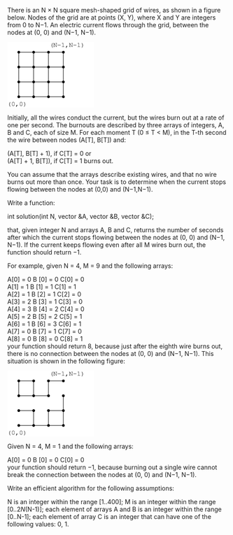 There is an N × N square mesh-shaped grid of wires, as shown in a figure below. Nodes of the grid are at points (X, Y), where X and Y are integers from 0 to N−1. An electric current flows through the grid, between the nodes at (0, 0) and (N−1, N−1).

<img src="demo1.png" align="center" />

Initially, all the wires conduct the current, but the wires burn out at a rate of one per second. The burnouts are described by three arrays of integers, A, B and C, each of size M. For each moment T (0 ≤ T < M), in the T-th second the wire between nodes (A[T], B[T]) and:

(A[T], B[T] + 1), if C[T] = 0 or  
(A[T] + 1, B[T]), if C[T] = 1 burns out. 

You can assume that the arrays describe existing wires, and that no wire burns out more than once. Your task is to determine when the current stops flowing between the nodes at (0,0) and (N−1,N−1).

Write a function:

int solution(int N, vector<int> &A, vector<int> &B, vector<int> &C);

that, given integer N and arrays A, B and C, returns the number of seconds after which the current stops flowing between the nodes at (0, 0) and (N−1, N−1). If the current keeps flowing even after all M wires burn out, the function should return −1.

For example, given N = 4, M = 9 and the following arrays:

  A[0] = 0    B [0] = 0    C[0] = 0  
  A[1] = 1    B [1] = 1    C[1] = 1  
  A[2] = 1    B [2] = 1    C[2] = 0   
  A[3] = 2    B [3] = 1    C[3] = 0  
  A[4] = 3    B [4] = 2    C[4] = 0   
  A[5] = 2    B [5] = 2    C[5] = 1   
  A[6] = 1    B [6] = 3    C[6] = 1    
  A[7] = 0    B [7] = 1    C[7] = 0  
  A[8] = 0    B [8] = 0    C[8] = 1  
your function should return 8, because just after the eighth wire burns out, there is no connection between the nodes at (0, 0) and (N−1, N−1). This situation is shown in the following figure:

<img src="demo2.png" align="center" />

Given N = 4, M = 1 and the following arrays:

  A[0] = 0    B [0] = 0    C[0] = 0  
your function should return −1, because burning out a single wire cannot break the connection between the nodes at (0, 0) and (N−1, N−1).

Write an efficient algorithm for the following assumptions:

N is an integer within the range [1..400];
M is an integer within the range [0..2*N*(N-1)];
each element of arrays A and B is an integer within the range [0..N-1];
each element of array C is an integer that can have one of the following values: 0, 1.
